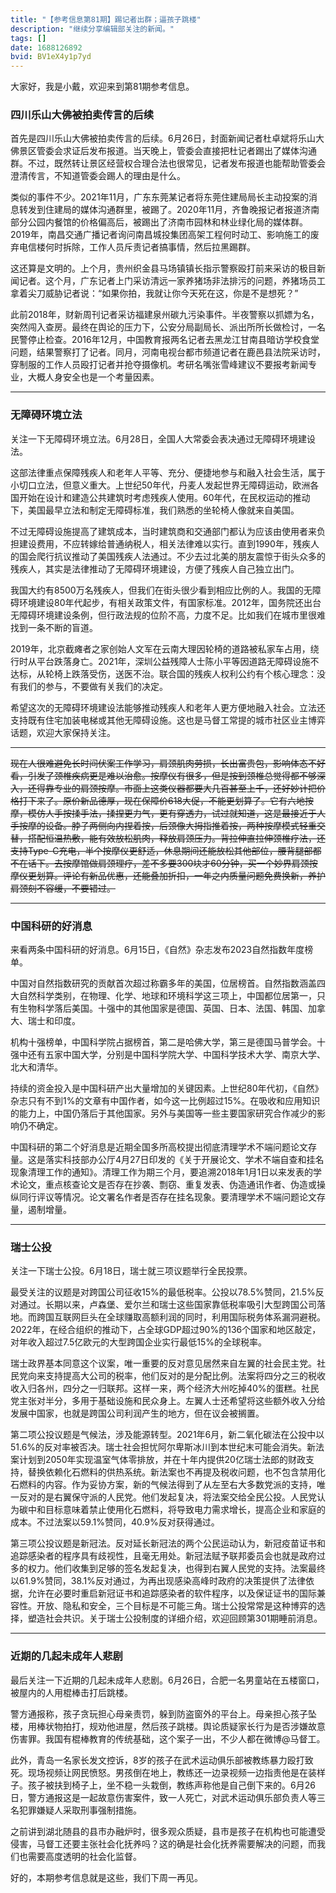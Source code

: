 ```yaml
---
title: "【参考信息第81期】踢记者出群；逼孩子跳楼"
description: "继续分享编辑部关注的新闻。"
tags: []
date: 1688126892
bvid: BV1eX4y1p7yd
---
```

大家好，我是小戴，欢迎来到第81期参考信息。

### 四川乐山大佛被拍卖传言的后续

首先是四川乐山大佛被拍卖传言的后续。6月26日，封面新闻记者杜卓斌将乐山大佛景区管委会求证后发布报道。当天晚上，管委会直接把杜记者踢出了媒体沟通群。不过，既然转让景区经营权合理合法也很常见，记者发布报道也能帮助管委会澄清传言，不知道管委会踢人的理由是什么。

类似的事件不少。2021年11月，广东东莞某记者将东莞住建局局长主动投案的消息转发到住建局的媒体沟通群里，被踢了。2020年11月，齐鲁晚报记者报道济南部分公园内餐馆的价格偏高后，被踢出了济南市园林和林业绿化局的媒体群。2019年，南昌交通广播记者询问南昌城投集团高架工程何时动工、影响施工的废弃电信楼何时拆除，工作人员斥责记者搞事情，然后拉黑踢群。

这还算是文明的。上个月，贵州织金县马场镇镇长指示警察殴打前来采访的极目新闻记者。这个月，广东记者上门采访清远一家养猪场非法排污的问题，养猪场员工拿着尖刀威胁记者说：“如果你拍，我就让你今天死在这，你是不是想死？”

此前2018年，财新周刊记者采访福建泉州碳九污染事件。半夜警察以抓嫖为名，突然闯入查房。最终在舆论的压力下，公安分局副局长、派出所所长做检讨，一名民警停止检查。2016年12月，中国教育报两名记者去黑龙江甘南县暗访学校食堂问题，结果警察打了记者。同月，河南电视台都市频道记者在鹿邑县法院采访时，穿制服的工作人员殴打记者并抢夺摄像机。考研名嘴张雪峰建议不要报考新闻专业，大概人身安全也是一个考量因素。

---

### 无障碍环境立法

关注一下无障碍环境立法。6月28日，全国人大常委会表决通过无障碍环境建设法。

这部法律重点保障残疾人和老年人平等、充分、便捷地参与和融入社会生活，属于小切口立法，但意义重大。上世纪50年代，丹麦人发起世界无障碍运动，欧洲各国开始在设计和建造公共建筑时考虑残疾人使用。60年代，在民权运动的推动下，美国最早立法和制定无障碍标准，我们熟悉的坐轮椅人像就来自美国。

不过无障碍设施提高了建筑成本，当时建筑商和交通部门都认为应该由使用者来负担建设费用，不应转嫁给普通纳税人，相关法律难以实行。直到1990年，残疾人的国会爬行抗议推动了美国残疾人法通过。不少去过北美的朋友震惊于街头众多的残疾人，其实是法律推动了无障碍环境建设，方便了残疾人自己独立出门。

我国大约有8500万名残疾人，但我们在街头很少看到相应比例的人。我国的无障碍环境建设80年代起步，有相关政策文件，有国家标准。2012年，国务院还出台无障碍环境建设条例，但行政法规的位阶不高，力度不足。比如我们在城市里很难找到一条不断的盲道。

2019年，北京截瘫者之家创始人文军在云南大理因轮椅的道路被私家车占用，绕行时从平台跌落身亡。2021年，深圳公益残障人士陈小平等因道路无障碍设施不达标，从轮椅上跌落受伤，送医不治。联合国的残疾人权利公约有个核心理念：没有我们的参与，不要做有关我们的决定。

希望这次的无障碍环境建设法能够推动残疾人和老年人更方便地融入社会。立法还支持既有住宅加装电梯或其他无障碍设施。这也是马督工常提的城市社区业主博弈话题，欢迎大家保持关注。

---

~~现在人很难避免长时间伏案工作学习，肩颈肌肉劳损，长出富贵包，影响体态不好看，引发了颈椎疾病更是难以治愈。按摩仪有很多，但是按到颈椎总觉得都不够深入，还得靠专业的肩颈按摩。市面上这类仪器都要大几百甚至上千，还好妙计把价格打下来了。原价新品德厚，现在保障价618大促，不能更划算了。它有六地按摩，模仿人手按揉手法，揉捏更力气，更有穿透力，试过就知道，这是最接近于人手按摩的设备。脖子两侧向内捏着按，后颈像大拇指推着按，两种按摩模式轻重交替，搭配恒温热敷，能有效放松肌肉，释放肩颈压力。背拉伸直拉伸颈椎疗法，还支持Type-C充电，半个按摩仪更舒适，休息期间还能放松其他部位，腰背腿部都不在话下。去按摩馆做肩颈理疗，差不多要300块才60分钟，买一个妙界肩颈按摩仪更划算。评论有新品优惠，还能叠加折扣，一年之内质量问题免费换新，养护肩颈刻不容缓，不要错过。~~

---

### 中国科研的好消息

来看两条中国科研的好消息。6月15日，《自然》杂志发布2023自然指数年度榜单。

中国对自然指数研究的贡献首次超过称霸多年的美国，位居榜首。自然指数涵盖四大自然科学类别，在物理、化学、地球和环境科学这三项上，中国都位居第一，只有生物科学落后美国。十强中的其他国家是德国、英国、日本、法国、韩国、加拿大、瑞士和印度。

机构十强榜单，中国科学院占据榜首，第二是哈佛大学，第三是德国马普学会。十强中还有五家中国大学，分别是中国科学院大学、中国科学技术大学、南京大学、北大和清华。

持续的资金投入是中国科研产出大量增加的关键因素。上世纪80年代初，《自然》杂志只有不到1%的文章有中国作者，如今这一比例超过15%。在吸收和应用知识的能力上，中国仍落后于其他国家。另外与美国等一些主要国家研究合作减少的影响仍不确定。

中国科研的第二个好消息是近期全国多所高校提出彻底清理学术不端问题论文存量。这是落实科技部办公厅4月27日印发的《关于开展论文、学术不端自查和挂名现象清理工作的通知》。清理工作为期三个月，要追溯2018年1月1日以来发表的学术论文，重点核查论文是否存在抄袭、剽窃、重复发表、伪造通讯作者、伪造或操纵同行评议等情况。论文署名作者是否存在挂名现象。要清理学术不端问题论文存量，遏制增量。

---

### 瑞士公投

关注一下瑞士公投。6月18日，瑞士就三项议题举行全民投票。

最受关注的议题是对跨国公司征收15%的最低税率。公投以78.5%赞同，21.5%反对通过。长期以来，卢森堡、爱尔兰和瑞士这些国家靠低税率吸引大型跨国公司落地。而跨国互联网巨头在全球赚取高额利润的同时，利用国际税务体系漏洞避税。2022年，在经合组织的推动下，占全球GDP超过90%的136个国家和地区敲定，对年收入超过7.5亿欧元的大型跨国企业实行最低15%的全球税率。

瑞士政界基本同意这个议案，唯一重要的反对意见居然来自左翼的社会民主党。社民党向来支持提高大公司的税率，他们反对的是分配比例。法案将四分之三的税收收入归各州，四分之一归联邦。这样一来，两个经济大州吃掉40%的蛋糕。社民党主张对半分，多用于基础设施和民众身上。左翼人士还希望将这些额外收入分给发展中国家，也就是跨国公司利润产生的地方，但在议会被搁置。

第二项公投议题是气候法，涉及能源转型。2021年6月，新二氧化碳法在公投中以51.6%的反对率被否决。瑞士社会担忧阿尔卑斯冰川到本世纪末可能会消失。新法案计划到2050年实现温室气体零排放，并在十年内提供20亿瑞士法郎的财政支持，替换依赖化石燃料的供热系统。新法案也不再提及税收问题，也不包含禁用化石燃料的内容。作为妥协方案，新的气候法得到了从左至右大多数党派的支持，唯一反对的是右翼保守派的人民党。他们发起复决，将法案交给全民公投。人民党认为碳中和目标意味着禁止使用化石燃料，将导致电力需求增长，提高企业和家庭的成本。不过法案以59.1%赞同，40.9%反对获得通过。

第三项公投议题是新冠法。反对延长新冠法的两个公民运动认为，新冠疫苗证书和追踪感染者的程序具有歧视性，且毫无用处。新冠法赋予联邦委员会也就是政府过多的权力。他们收集到足够的签名发起复决，也得到右翼人民党的支持。法案最终以61.9%赞同，38.1%反对通过，为再出现感染高峰时政府的决策提供了法律依据，允许在必要时重启新冠证书和追踪感染者的软件程序，以及保证证书的国际兼容性。开放、隐私和安全，三个目标是不可能三角。瑞士公投常常是这种博弈的选择，塑造社会共识。关于瑞士公投制度的详细介绍，欢迎回顾第301期睡前消息。

---

### 近期的几起未成年人悲剧

最后关注一下近期的几起未成年人悲剧。6月26日，合肥一名男童站在五楼窗口，被屋内的人用棍棒击打后跳楼。

警方通报称，孩子贪玩担心母亲责罚，躲到防盗窗外的平台上。母亲担心孩子坠楼，用棒状物拍打，规劝他进屋，然后孩子跳楼。舆论质疑家长行为是否涉嫌故意伤害罪。我国有棍棒教育的传统基础，这个案子一出，不少人都在微博@马督工。

此外，青岛一名家长发文控诉，8岁的孩子在武术运动俱乐部被教练暴力殴打致死。现场视频让网民愤怒。男孩倒在地上，教练还一边录视频一边指责他是在装样子。孩子被扶到椅子上，坐不稳一头栽倒，教练声称他是自己倒下来的。6月26日，警方通报这是一起故意伤害案件，致一人死亡，对武术运动俱乐部负责人等三名犯罪嫌疑人采取刑事强制措施。

之前讲到湖北随县的县市办融炉时，很多观众质疑，县市是孩子在机构也可能遭受侵害，马督工还要主张社会化抚养吗？这的确是社会化抚养需要解决的问题，而我们也需要高度透明的社会化监督。

好的，本期参考信息就是这些，我们下周一再见。

